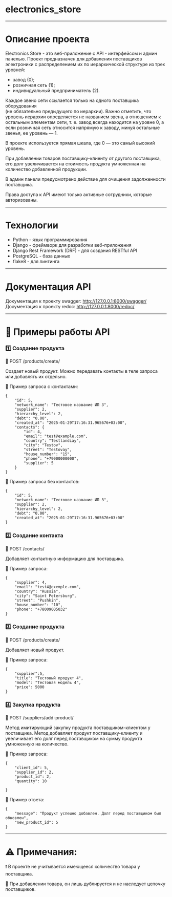 # electronics_store

---
# Описание проекта
Electronics Store - это веб-приложение с API - интерфейсом и админ панелью.
Проект предназначен для добавления поставщиков электроники с распределением их 
по иерархической структуре из трех уровней:
- завод (0);
- розничная сеть (1);
- индивидуальный предприниматель (2).

Каждое звено сети ссылается только на одного поставщика оборудования  
(не обязательно предыдущего по иерархии).  Важно отметить, что уровень иерархии 
определяется не названием звена, а отношением к остальным элементам сети, т. е. 
завод всегда находится на уровне 0, а если розничная сеть относится напрямую к 
заводу, минуя остальные звенья, ее уровень — 1.

В проекте используется прямая шкала, где 0 — это самый высокий уровень.

При добавлении товаров поставщику-клиенту от другого поставщика, его долг 
увеличивается на стоимость продукта умноженная на количество добавленной 
продукции.

В админ панели предусмотрено действие для очищения задолженности поставщика.

Права доступа к API имеют только активные сотрудники, которые авторизованы.

---
# Технологии
- Python - язык программирования
- Django - фреймворк для разработки веб-приложения
- Django Rest Framework (DRF) - для создания RESTful API
- PostgreSQL - база данных
- flake8 - для линтинга
___
# Документация API
Документация к проекту swagger: http://127.0.0.1:8000/swagger/
Документация к проекту redoc: http://127.0.0.1:8000/redoc/


___
# 📌 Примеры работы API
### 1️⃣ Создание продукта
📍 POST /products/create/

Создает новый продукт. Можно передавать контакты в 
теле запроса или добавлять их отдельно.

🔹 Пример запроса с контактами:
```
{
    "id": 5,
    "network_name": "Тестовое название ИП 3",
    "supplier": 2,
    "hierarchy_level": 2,
    "debt": "0.00",
    "created_at": "2025-01-29T17:16:31.965676+03:00",
    "contacts": {
        "id": 4,
        "email": "test@example.com",
        "country": "Testlandiay",
        "city": "Testov",
        "street": "Testovay",
        "house_number": "15",
        "phone": "+79000000000",
        "supplier": 5
    }
} 
```
🔹 Пример запроса без контактов:
```
{
    "id": 5,
    "network_name": "Тестовое название ИП 3",
    "supplier": 2,
    "hierarchy_level": 2,
    "debt": "0.00",
    "created_at": "2025-01-29T17:16:31.965676+03:00"    
} 
```

### 2️⃣ Создание контакта 
📍 POST /contacts/

Добавляет контактную информацию для поставщика.

🔹 Пример запроса:
```
{      
    "supplier": 4, 
    "email": "test4@exemple.com",  
    "country": "Russia",
    "city": "Saint Petersburg",
    "street": "Pushkin",
    "house_number": "10",
    "phone": "+78009005032"
}
```
### 3️⃣ Создание продукта
📍 POST /products/create/

Добавляет новый продукт.

🔹 Пример запроса:
```
{      
    "supplier":5,
    "title": "Тестовый продукт 4", 
    "model": "Тестовая модель 4",  
    "price": 5000
}
```
### 4️⃣ Закупка продукта
📍 POST /suppliers/add-product/

Метод имитирующий закупку продукта поставщиком-клиентом у поставщика. Метод
добавляет продукт поставщику-клиенту и увеличивает его долг перед поставщиком
на сумму продукта умноженную на количество.

🔹 Пример запроса:
```
{      
    "client_id": 5,
    "supplier_id": 2, 
    "product_id": 2, 
    "quantity": 10
   
}
```
🔹 Пример ответа:
```
{
    "message": "Продукт успешно добавлен. Долг перед поставщиком был обновлен",
    "new_product_id": 5
}
```
---
# ⚠️ Примечания:
❗ В проекте не учитывается имеющееся количество товара у поставщика.

🔄 При добавлении товара, он лишь дублируется и не наследует цепочку 
поставщиков.
